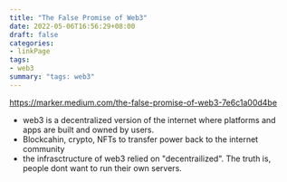 ```yaml
---
title: "The False Promise of Web3"
date: 2022-05-06T16:56:29+08:00
draft: false
categories:
- linkPage
tags:
- web3
summary: "tags: web3"
---
```

https://marker.medium.com/the-false-promise-of-web3-7e6c1a00d4be

- web3 is a decentralized version of the internet where platforms and apps are built and owned by users.
- Blockcahin, crypto, NFTs to transfer power back to the internet community
- the infrasctructure of web3 relied on "decentrailized". The truth is, people dont want to run their own servers.
